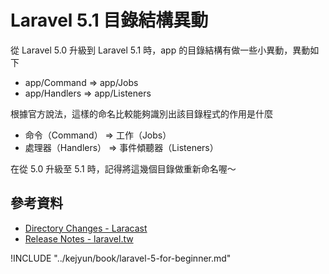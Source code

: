 # Laravel 5.1 目錄結構異動

從 Laravel 5.0 升級到 Laravel 5.1 時，app 的目錄結構有做一些小異動，異動如下


* app/Command => app/Jobs
* app/Handlers => app/Listeners

根據官方說法，這樣的命名比較能夠識別出該目錄程式的作用是什麼

* 命令（Command） => 工作（Jobs）
* 處理器（Handlers） => 事件傾聽器（Listeners）

在從 5.0 升級至 5.1 時，記得將這幾個目錄做重新命名喔～


## 參考資料
* [Directory Changes - Laracast](https://laracasts.com/series/whats-new-in-laravel-5-1/episodes/7)
* [Release Notes - laravel.tw](http://laravel.tw/docs/5.1/releases)


!INCLUDE "../kejyun/book/laravel-5-for-beginner.md"
